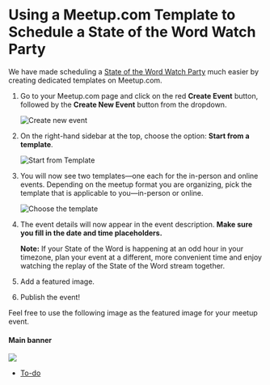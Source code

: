 # Using a Meetup.com Template to Schedule a State of the Word Watch Party

We have made scheduling a [State of the Word Watch Party](https://href.li/?https://make.wordpress.org/community/handbook/meetup-organizer/event-formats/state-of-the-word-watch-parties/#top) much easier by creating dedicated templates on Meetup.com. 

1.  Go to your Meetup.com page and click on the red **Create Event** button, followed by the **Create New Event** button from the dropdown.  
      
    ![Create new event](https://make.wordpress.org/community/files/2021/11/Create-new-event.png)  
    
2.  On the right-hand sidebar at the top, choose the option: **Start from a template**.  
      
    ![Start from Template](https://make.wordpress.org/community/files/2021/11/Start-from-Template.png)  
    
3.  You will now see two templates—one each for the in-person and online events. Depending on the meetup format you are organizing, pick the template that is applicable to you—in-person or online.  
      
    ![Choose the template](https://make.wordpress.org/community/files/2021/11/Choose-the-template.png)  
    
4.  The event details will now appear in the event description. **Make sure you fill in the date and time placeholders.**  
      
    **Note:** If your State of the Word is happening at an odd hour in your timezone, plan your event at a different, more convenient time and enjoy watching the replay of the State of the Word stream together.  
    
5.  Add a featured image.  
    
6.  Publish the event!

Feel free to use the following image as the featured image for your meetup event.

#### Main banner

[![](https://make.wordpress.org/community/files/2024/08/SotW-2024-Watch-Party-banner-1024x576.jpg)](https://make.wordpress.org/community/files/2024/08/SotW-2024-Watch-Party-banner-scaled.jpg)

*   [To-do](# "To-do")